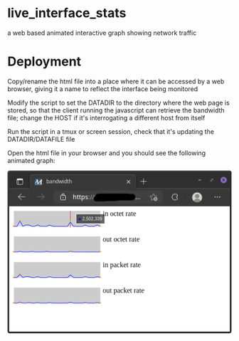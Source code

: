 # live_interface_stats
a web based animated interactive graph showing network traffic


# Deployment

Copy/rename the html file into a place where it can be accessed by a web
browser, giving it a name to reflect the interface being monitored

Modify the script to set the DATADIR to the directory where the web page
is stored, so that the client running the javascript can retrieve the
bandwidth file; change the HOST if it's interrogating a different host
from itself

Run the script in a tmux or screen session, check that it's updating the
DATADIR/DATAFILE file

Open the html file in your browser and you should see the following
animated graph:

![Interface graph](https://github.com/speculatrix/live_interface_stats/raw/main/live_interface_stats.png)


